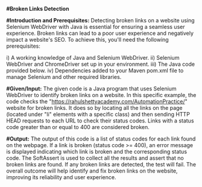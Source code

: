**#Broken Links Detection**

**#Introduction and Prerequisites:**
Detecting broken links on a website using Selenium WebDriver with Java is essential for ensuring a seamless user experience. Broken links can lead to a poor user experience and negatively impact a website's SEO. To achieve this, you'll need the following prerequisites:

i)   A working knowledge of Java and Selenium WebDriver.
ii)  Selenium WebDriver and ChromeDriver set up in your environment.
iii) The Java code provided below.
iv)  Dependencies added to your Maven pom.xml file to manage Selenium and other required libraries.

**#Given/Input:**
The given code is a Java program that uses Selenium WebDriver to identify broken links on a website. In this specific example, the code checks the "https://rahulshettyacademy.com/AutomationPractice/" website for broken links. It does so by locating all the links on the page (located under "li" elements with a specific class) and then sending HTTP HEAD requests to each URL to check their status codes. Links with a status code greater than or equal to 400 are considered broken.

**#Output:**
The output of this code is a list of status codes for each link found on the webpage. If a link is broken (status code >= 400), an error message is displayed indicating which link is broken and the corresponding status code. The SoftAssert is used to collect all the results and assert that no broken links are found. If any broken links are detected, the test will fail. The overall outcome will help identify and fix broken links on the website, improving its reliability and user experience.


